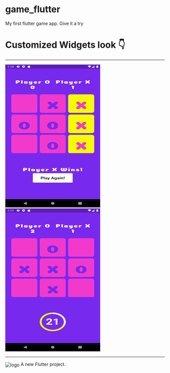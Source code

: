 # game_flutter
My first flutter game app. Give it a try
# Customized Widgets look 👇
<hr/>
<div >
    <img src="/home1.png" width="300px" height = "450px"</img>
    <img src="/home2.png" width="300px" height = "450px"</img>
</div>
<hr>
<img align="center" width="500" alt="logo" src="https://user-images.githubusercontent.com/55774240/122635653-da725d80-d102-11eb-9208-4c8d8b4a1ac6.png" />
A new Flutter project.
